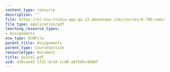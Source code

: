 ```yaml
---
content_type: resource
description: ''
file: https://ol-ocw-studio-app-qa.s3.amazonaws.com/courses/6-780-semiconductor-manufacturing-spring-2003/a3bcee421f2cdc101cd0a0f505c4688f_ps2sol.pdf
file_type: application/pdf
learning_resource_types:
- Assignments
ocw_type: OCWFile
parent_title: Assignments
parent_type: CourseSection
resourcetype: Document
title: ps2sol.pdf
uid: a3bcee42-1f2c-dc10-1cd0-a0f505c4688f
---
```

